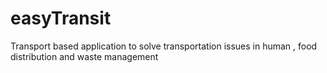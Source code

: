 # easyTransit
Transport based application to solve transportation issues in human , food distribution and waste management
